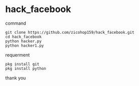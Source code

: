 # hack_facebook

command 
```
git clone https://github.com/zicohop159/hack_facebook.git
cd hack_facebook
python hacker.py
python hacker1.py
```

requerment
```
pkg install git
pkg install python
```

thank you
